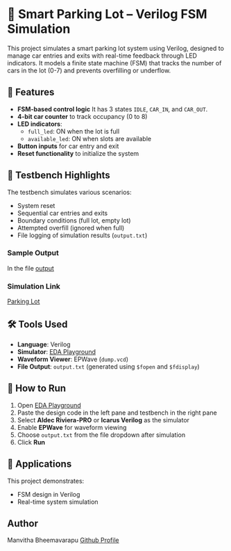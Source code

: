 
# 🚗 Smart Parking Lot – Verilog FSM Simulation

This project simulates a smart parking lot system using Verilog, designed to manage car entries and exits with real-time feedback through LED indicators. It models a finite state machine (FSM) that tracks the number of cars in the lot (0-7) and prevents overfilling or underflow.

## 🔧 Features

- **FSM-based control logic**  It has 3 states `IDLE`, `CAR_IN`, and `CAR_OUT`.
- **4-bit car counter** to track occupancy (0 to 8)
- **LED indicators**:
  - `full_led`: ON when the lot is full
  - `available_led`: ON when slots are available
- **Button inputs** for car entry and exit
- **Reset functionality** to initialize the system

## 🧪 Testbench Highlights

The testbench simulates various scenarios:
- System reset
- Sequential car entries and exits
- Boundary conditions (full lot, empty lot)
- Attempted overfill (ignored when full)
- File logging of simulation results (`output.txt`) 

### Sample Output


In the file [output]()

### Simulation Link

[Parking Lot]()


## 🛠️ Tools Used

- **Language**: Verilog
- **Simulator**: [EDA Playground](https://www.edaplayground.com/)
- **Waveform Viewer**: EPWave (`dump.vcd`)
- **File Output**: `output.txt` (generated using `$fopen` and `$fdisplay`)


## 🚀 How to Run

1. Open [EDA Playground](https://www.edaplayground.com/)
2. Paste the design code in the left pane and testbench in the right pane
3. Select **Aldec Riviera-PRO** or **Icarus Verilog** as the simulator
4. Enable **EPWave** for waveform viewing
5. Choose `output.txt` from the file dropdown after simulation
6. Click **Run**

## 📌 Applications

This project demonstrates:
- FSM design in Verilog
- Real-time system simulation


## Author 

Manvitha Bheemavarapu 
[Github Profile](https://github.com/Manvi1670)
